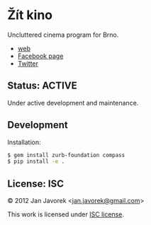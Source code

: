 # Žít kino

Uncluttered cinema program for Brno.

- [web](http://zitkino.cz)
- [Facebook page](https://www.facebook.com/zitkino)
- [Twitter](https://twitter.com/zitkino)

## Status: ACTIVE

Under active development and maintenance.

## Development

Installation:

```bash
$ gem install zurb-foundation compass
$ pip install -e .
```

## License: ISC

© 2012 Jan Javorek &lt;<a
href="mailto:jan.javorek&#64;gmail.com">jan.javorek&#64;gmail.com</a>&gt;

This work is licensed under [ISC license](https://en.wikipedia.org/wiki/ISC_license).

